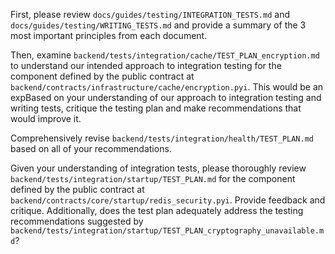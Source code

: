 First, please review `docs/guides/testing/INTEGRATION_TESTS.md` and `docs/guides/testing/WRITING_TESTS.md` and provide a summary of the 3 most important principles from each document.

Then, examine `backend/tests/integration/cache/TEST_PLAN_encryption.md` to understand our intended approach to integration testing for the component defined by the public contract at `backend/contracts/infrastructure/cache/encryption.pyi`. This would be an expBased on your understanding of our approach to integration testing and writing tests, critique the testing plan and make recommendations that would improve it.

Comprehensively revise `backend/tests/integration/health/TEST_PLAN.md` based on all of your recommendations.

Given your understanding of integration tests, please thoroughly review `backend/tests/integration/startup/TEST_PLAN.md` for the component defined by the public contract at 
`backend/contracts/core/startup/redis_security.pyi`. Provide feedback and critique. Additionally, does the test plan adequately address the testing recommendations suggested 
by `backend/tests/integration/startup/TEST_PLAN_cryptography_unavailable.md`? 
